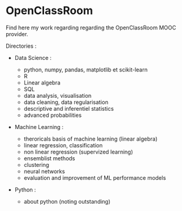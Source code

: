 # OpenClassRoom


Find here my work regarding regarding the OpenClassRoom MOOC provider.  

Directories : 

* Data Science : 
	* python, numpy, pandas, matplotlib et scikit-learn
	* R
	* Linear algebra
	* SQL
	* data analysis, visualisation
	* data cleaning, data regularisation
	* descriptive and inferentiel statistics
	* advanced probabilities
	
* Machine Learning : 
	* theroricals basis of machine learning (linear algebra)
	* linear regression, classification
	* non linear regression (supervized learning)
	* ensemblist methods
	* clustering
	* neural networks
	* evaluation and improvement of ML performance models

* Python : 
	* about python (noting outstanding)
